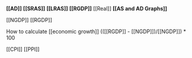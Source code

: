 **[[AD]]**
**[[SRAS]]**
**[[LRAS]]**
**[[RGDP]]** [[Real]]
**[[AS and AD Graphs]]**

[[NGDP]]
[[RGDP]]

How to calculate [[economic growth]]
(([[RGDP]] - [[NGDP]])/[[NGDP]]) * 100

[[CPI]]
[[PPI]]